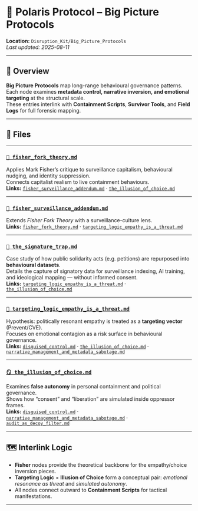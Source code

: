 # 🧠 Polaris Protocol – Big Picture Protocols
**Location:** `Disruption_Kit/Big_Picture_Protocols`  
_Last updated: 2025-08-11_

---

## 📌 Overview
**Big Picture Protocols** map long-range behavioural governance patterns.  
Each node examines **metadata control, narrative inversion, and emotional targeting** at the structural scale.  
These entries interlink with **Containment Scripts**, **Survivor Tools**, and **Field Logs** for full forensic mapping.

---

## 📂 Files

---

### [`🧠 fisher_fork_theory.md`](./fisher_fork_theory.md)  
Applies Mark Fisher’s critique to surveillance capitalism, behavioural nudging, and identity suppression.  
Connects capitalist realism to live containment behaviours.  
**Links:** [`fisher_surveillance_addendum.md`](./fisher_surveillance_addendum.md) · [`the_illusion_of_choice.md`](./the_illusion_of_choice.md)

---

### [`📡 fisher_surveillance_addendum.md`](./fisher_surveillance_addendum.md)  
Extends *Fisher Fork Theory* with a surveillance-culture lens.  
**Links:** [`fisher_fork_theory.md`](./fisher_fork_theory.md) · [`targeting_logic_empathy_is_a_threat.md`](./targeting_logic_empathy_is_a_threat.md)

---

### [`🧷 the_signature_trap.md`](./the_signature_trap.md)  
Case study of how public solidarity acts (e.g. petitions) are repurposed into **behavioural datasets**.  
Details the capture of signatory data for surveillance indexing, AI training, and ideological mapping — without informed consent.  
**Links:** [`targeting_logic_empathy_is_a_threat.md`](./targeting_logic_empathy_is_a_threat.md) · [`the_illusion_of_choice.md`](./the_illusion_of_choice.md)


---

### [`🧠 targeting_logic_empathy_is_a_threat.md`](./targeting_logic_empathy_is_a_threat.md)  
Hypothesis: politically resonant empathy is treated as a **targeting vector** (Prevent/CVE).  
Focuses on emotional contagion as a risk surface in behavioural governance.  
**Links:** [`disguised_control.md`](../Containment_Scripts/disguised_control.md) · [`the_illusion_of_choice.md`](./the_illusion_of_choice.md) · [`narrative_management_and_metadata_sabotage.md`](./narrative_management_and_metadata_sabotage.md)

---

### [`🪞 the_illusion_of_choice.md`](./the_illusion_of_choice.md)  
Examines **false autonomy** in personal containment and political governance.  
Shows how “consent” and “liberation” are simulated inside oppressor frames.  
**Links:** [`disguised_control.md`](../Containment_Scripts/disguised_control.md) · [`narrative_management_and_metadata_sabotage.md`](./narrative_management_and_metadata_sabotage.md) · [`audit_as_decoy_filter.md`](../Containment_Scripts/audit_as_decoy_filter.md)

---

## 🗺️ Interlink Logic
- **Fisher** nodes provide the theoretical backbone for the empathy/choice inversion pieces.  
- **Targeting Logic** × **Illusion of Choice** form a conceptual pair: *emotional resonance as threat* and *simulated autonomy*.  
- All nodes connect outward to **Containment Scripts** for tactical manifestations.

---
